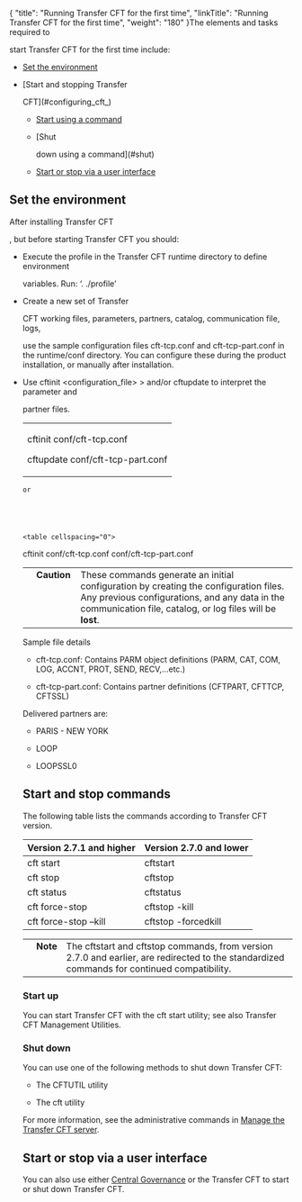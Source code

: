 {
    "title": "Running Transfer CFT for the first time",
    "linkTitle": "Running Transfer CFT for the first time",
    "weight": "180"
}The elements and tasks required to
start Transfer CFT for the first time include:

-   [Set the environment](#set)
-   [Start and stopping Transfer
    CFT](#configuring_cft_)
    -   [Start using a command](#start)
    -   [Shut
        down using a command](#shut)
    -   [Start or stop via a user interface](#start2)

## <span id="Set"></span>Set the environment

After installing Transfer CFT
, but before starting Transfer CFT you should:

-   Execute the profile in the Transfer CFT runtime directory to define environment
    variables. Run: ‘. ./profile’

-   Create a new set of Transfer
    CFT working files, parameters, partners, catalog, communication file, logs,
    use the sample configuration files cft-tcp.conf and cft-tcp-part.conf in the runtime/conf directory. You can configure these during the product installation, or manually after installation.

-   Use cftinit &lt;configuration\_file> > and/or cftupdate to interpret the parameter and
    partner files.   
    

    <table cellspacing="0">
   <col/>
   <tbody>
      <tr>
         <td>
            <p>cftinit  conf/cft-tcp.conf</p>
            <p>cftupdate conf/cft-tcp-part.conf</p>
         </td>
      </tr>
   </tbody>
</table>

      
    or  
    

    <table cellspacing="0">
   <col/>
   <tbody>
      <tr>
         <td>cftinit conf/cft-tcp.conf conf/cft-tcp-part.conf         </td>
      </tr>
   </tbody>
</table>

<table cellpadding="0" cellspacing="0">
   <col/>
   <col/>
   <col/>
      <tr>
         <td valign="top">         </td>
         <td valign="top"><span><b>Caution  </b></span>
         </td>
         <td data-mc-autonum="&lt;b&gt;Caution  &lt;/b&gt;" valign="top">These commands generate an initial configuration by <span>creating </span>the configuration files. Any previous configurations, and any data in the communication file, catalog, or log files will be <b>lost</b>.         </td>
      </tr>
</table>

Sample file details

-   cft-tcp.conf: Contains PARM object definitions (PARM, CAT, COM, LOG, ACCNT, PROT, SEND, RECV,...etc.)
-   cft-tcp-part.conf: Contains partner definitions (CFTPART, CFTTCP, CFTSSL)

Delivered partners are:

-   PARIS - NEW YORK
-   LOOP
-   LOOPSSL0

## Start and stop commands

The following table lists the commands according to Transfer CFT version.

<table cellspacing="0">
   <col/>
   <col/>
   <thead>
      <tr>
         <th>Version 2.7.1 and higher</th>
         <th>Version 2.7.0 and lower</th>
      </tr>
   </thead>
      <tr>
         <td>cft start         </td>
         <td>cftstart         </td>
      </tr>
      <tr>
         <td>cft stop         </td>
         <td>cftstop         </td>
      </tr>
      <tr>
         <td>cft status         </td>
         <td>cftstatus         </td>
      </tr>
      <tr>
         <td>cft force-stop         </td>
         <td>cftstop -kill         </td>
      </tr>
      <tr>
         <td>cft force-stop –kill         </td>
         <td>cftstop -forcedkill         </td>
      </tr>
</table>

<table cellpadding="0" cellspacing="0">
   <col/>
   <col/>
   <col/>
      <tr>
         <td valign="top">         </td>
         <td valign="top"><span><b>Note</b></span>
         </td>
         <td data-mc-autonum="&lt;b&gt;Note&lt;/b&gt;" valign="top"> The <span>cftstart </span>and <span>cftstop </span>commands, from version 2.7.0 and earlier, are redirected to the standardized commands for continued compatibility.         </td>
      </tr>
</table>

### <span id="Configuring_CFT_"></span>Start up

You can start Transfer CFT with the cft start utility; see also Transfer CFT Management Utilities.

### <span id="Shut"></span>Shut down

You can use one of the following methods to shut down Transfer CFT:

-   The CFTUTIL utility
-   The cft utility

For more information, see the administrative commands in [Manage the Transfer CFT server](https://docs.axway.com/bundle/TransferCFT_38_UsersGuide_allOS_en_HTML5/page/Content/administration/start_stop_cft.htm).

## <span id="Start2"></span>Start or stop via a user interface

You can also use either [Central Governance](https://docs.axway.com/bundle/CentralGovernance_113_UsersGuide_allOS_en_HTML5/page/Content/CentralGov/operations/t_startCFT.htm) or the Transfer CFT to start or shut down Transfer CFT.
